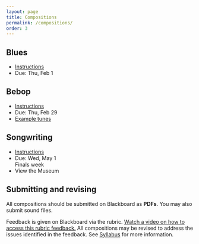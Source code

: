 ```yaml
---
layout: page
title: Compositions
permalink: /compositions/
order: 3
---
```


## Blues

-   [Instructions](https://viva.pressbooks.pub/openmusictheory/chapter/blues-melodies-and-the-blues-scale/#assignments)
-   Due: Thu, Feb 1

## Bebop

-   [Instructions](https://viva.pressbooks.pub/openmusictheory/chapter/jazz-embellishing-chords/#assignments)
-   Due: Thu, Feb 29
-   [Example tunes](https://gmuedu-my.sharepoint.com/:b:/g/personal/mlavengo_gmu_edu/EWGPlGIcGJ5LincLGm0elcwBwgEaYqe-wGhiQQ82gZ6_aQ?e=ZXxIUt)

## Songwriting

-   [Instructions](/compositions/final)
-   Due: Wed, May 1<br/>Finals week
-   View the Museum

## Submitting and revising

All compositions should be submitted on Blackboard as **PDFs**. You may also submit sound files.

Feedback is given on Blackboard via the rubric. [Watch a video on how to access this rubric feedback.](https://gmuedu-my.sharepoint.com/:v:/g/personal/mlavengo_gmu_edu/EQThiI-cg1FPlNtTbaWl7NYBghj4hZeMUYlFZCWci1c7XA) All compositions may be revised to address the issues identified in the feedback. See [Syllabus](/syllabus/#graded-projects) for more information.
